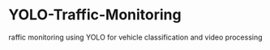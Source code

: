 # YOLO-Traffic-Monitoring
raffic monitoring using YOLO for vehicle classification and video processing

